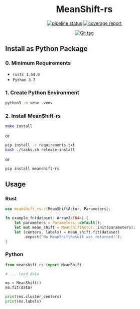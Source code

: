 <div align="center">

# MeanShift-rs
[![pipeline status](https://gitlab.hpi.de/phillip.wenig/meanshift-rs/badges/main/pipeline.svg)](https://gitlab.hpi.de/phillip.wenig/meanshift-rs/-/commits/main)
[![coverage report](https://gitlab.hpi.de/phillip.wenig/meanshift-rs/badges/main/coverage.svg)](https://gitlab.hpi.de/phillip.wenig/meanshift-rs/-/commits/main)


[![Git tag](https://img.shields.io/badge/tag-0.9.2-blue?style=for-the-badge)](./Cargo.toml)
</div>

## Install as Python Package

### 0. Minimum Requirements

- `rustc 1.54.0`
- `Python 3.7`

### 1. Create Python Environment

```bash
python3 -m venv .venv
```

### 2. Install MeanShift-rs

```bash
make install
```

or

```bash
pip install -r requirements.txt
bash ./tasks.sh release-install
```

or

```bash
pip install meanshift-rs
```

## Usage

### Rust

```rust
use meanshift_rs::{MeanShiftActor, Parameters};

fn example_fn(dataset: Array2<f64>) {
    let parameters = Parameters::default();
    let mut mean_shift = MeanShiftActor::init(parameters);
    let (centers, labels) = mean_shift.fit(dataset)
        .expect("No MeanShiftResult was returned!");
}
```

### Python

```python
from meanshift_rs import MeanShift

# ... load data

ms = MeanShift()
ms.fit(data)

print(ms.cluster_centers)
print(ms.labels)
```
